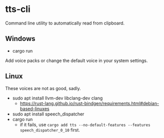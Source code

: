 # tts-cli

Command line utility to automatically read from clipboard.

## Windows
- cargo run

Add voice packs or change the default voice in your system settings.

## Linux
These voices are not as good, sadly.
- sudo apt install llvm-dev libclang-dev clang
  - https://rust-lang.github.io/rust-bindgen/requirements.html#debian-based-linuxes
- sudo apt install speech_dispatcher
- cargo run
  - if it fails, use `cargo add tts --no-default-features --features speech_dispatcher_0_10` first.
